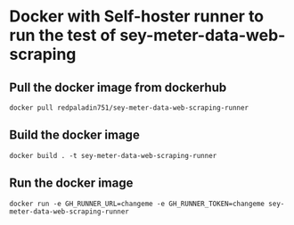 # Docker with Self-hoster runner to run the test of sey-meter-data-web-scraping

## Pull the docker image from dockerhub

`docker pull redpaladin751/sey-meter-data-web-scraping-runner`

## Build the docker image

`docker build . -t sey-meter-data-web-scraping-runner`

## Run the docker image

`docker run -e GH_RUNNER_URL=changeme -e GH_RUNNER_TOKEN=changeme sey-meter-data-web-scraping-runner`
